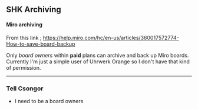 ## SHK Archiving

#### Miro archiving

From this link ;
https://help.miro.com/hc/en-us/articles/360017572774-How-to-save-board-backup

Only *board owners* within **paid** plans can archive and back up Miro boards.
Currently I'm just a simple user of Uhrwerk Orange so I don't have that kind of permission.

___
### Tell Csongor
- I need to be a board owners